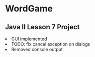 # WordGame
<h2>Java II Lesson 7 Project</h2>
<li>GUI implemented</li>
<li>TODO: fix cancel exception on dialogs</li>
<li>Removed console output</li>